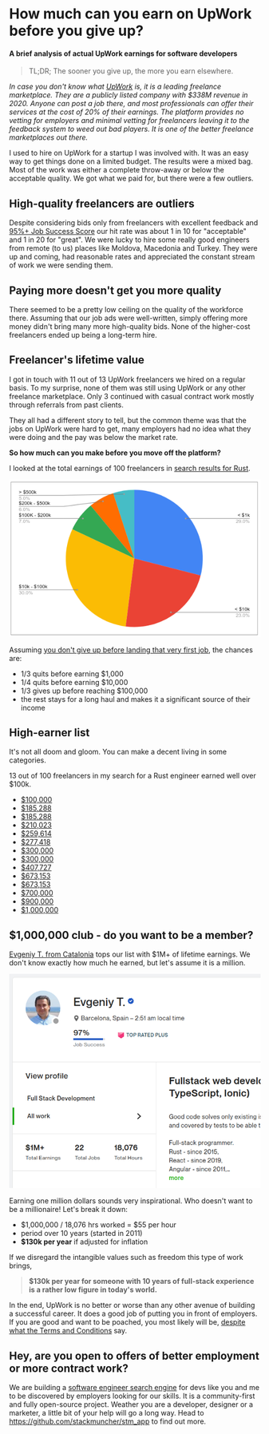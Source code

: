 # How much can you earn on UpWork before you give up?

#### A brief analysis of actual UpWork earnings for software developers

> TL;DR; The sooner you give up, the more you earn elsewhere.

*In case you don't know what [UpWork](https://www.upwork.com) is, it is a leading freelance marketplace. They are a publicly listed company with $338M revenue in 2020. Anyone can post a job there, and most professionals can offer their services at the cost of 20% of their earnings. The platform provides no vetting for employers and minimal vetting for freelancers leaving it to the feedback system to weed out bad players. It is one of the better freelance marketplaces out there.*

I used to hire on UpWork for a startup I was involved with. It was an easy way to get things done on a limited budget. The results were a mixed bag. Most of the work was either a complete throw-away or below the acceptable quality.
We got what we paid for, but there were a few outliers.

## High-quality freelancers are outliers

Despite considering bids only from freelancers with excellent feedback and [95%+ Job Success Score](https://support.upwork.com/hc/en-us/articles/211068358) our hit rate was about 1 in 10 for "acceptable" and 1 in 20 for "great". We were lucky to hire some really good engineers from remote (to us) places like Moldova, Macedonia and Turkey. They were up and coming, had reasonable rates and appreciated the constant stream of work we were sending them. 

## Paying more doesn't get you more quality

There seemed to be a pretty low ceiling on the quality of the workforce there. Assuming that our job ads were well-written, simply offering more money didn't bring many more high-quality bids. None of the higher-cost freelancers ended up being a long-term hire.

## Freelancer's lifetime value

I got in touch with 11 out of 13 UpWork freelancers we hired on a regular basis. To my surprise, none of them was still using UpWork or any other freelance marketplace. Only 3 continued with casual contract work mostly through referrals from past clients.

They all had a different story to tell, but the common theme was that the jobs on UpWork were hard to get, many employers had no idea what they were doing and the pay was below the market rate.

**So how much can you make before you move off the platform?**

I looked at the total earnings of 100 freelancers in [search results for Rust](https://www.upwork.com/ab/profiles/search/?category_uid=531770282580668418&page=1&q=rust).

![UpWork earnings breakdown](https://raw.githubusercontent.com/rimutaka/posts/master/upwork-earnings/upwork-earnings-breakdown.png)

Assuming [you don't give up before landing that very first job](https://www.reddit.com/r/Upwork/comments/plwc3u/im_just_tired_of_bidding_for_work_with_no/), the chances are:

* 1/3 quits before earning $1,000
* 1/4 quits before earning $10,000
* 1/3 gives up before reaching $100,000
* the rest stays for a long haul and makes it a significant source of their income

## High-earner list

It's not all doom and gloom. You can make a decent living in some categories.

13 out of 100 freelancers in my search for a Rust engineer earned well over $100k.

* [$100,000](https://www.upwork.com/freelancers/~017778f12a2565f8f4)	
* [$185,288](https://www.upwork.com/freelancers/~0147f8ce8730c3d633)	
* [$185,288](https://www.upwork.com/freelancers/~017778f12a2565f8f4)	
* [$210,023](https://www.upwork.com/freelancers/~0147f8ce8730c3d633)	
* [$259,614](https://www.upwork.com/freelancers/~0144b974ba8a3d287f)	
* [$277,418](https://www.upwork.com/freelancers/~01f24fb7d3fa638cfa)	
* [$300,000](https://www.upwork.com/freelancers/~010ba56ab4bc5aba48)	
* [$300,000](https://www.upwork.com/freelancers/~01364b7feb73f1d7ae)	
* [$407,727](https://www.upwork.com/freelancers/~010f4e6ae0c1778aae)	
* [$673,153](https://www.upwork.com/freelancers/~01aa1b7467b4eb49bc)	
* [$673,153](https://www.upwork.com/freelancers/~01aa1b7467b4eb49bc)	
* [$700,000](https://www.upwork.com/freelancers/~01aa1b7467b4eb49bc)	
* [$900,000](https://www.upwork.com/freelancers/~01364b7feb73f1d7ae)	
* [$1,000,000](https://www.upwork.com/freelancers/~01d95397aacaef6e88)	

## $1,000,000 club - do you want to be a member?

[Evgeniy T. from Catalonia](https://www.upwork.com/freelancers/~01d95397aacaef6e88) tops our list with $1M+ of lifetime earnings. We don't know exactly how much he earned, but let's assume it is a million.

![One Million Dollar Club](https://raw.githubusercontent.com/rimutaka/posts/master/upwork-earnings/one-million-dollars-club.png)

Earning one million dollars sounds very inspirational. Who doesn't want to be a millionaire! Let's break it down:

* $1,000,000 / 18,076 hrs worked = $55 per hour
* period over 10 years (started in 2011)
* **$130k per year** if adjusted for inflation

If we disregard the intangible values such as freedom this type of work brings, 

> **$130k per year for someone with 10 years of full-stack experience is a rather low figure in today's world.**

In the end, UpWork is no better or worse than any other avenue of building a successful career. It does a good job of putting you in front of employers. If you are good and want to be poached, you most likely will be, [despite what the Terms and Conditions](https://www.upwork.com/legal#OPTINGOUT) say.

## Hey, are you open to offers of better employment or more contract work?

We are building a [software engineer search engine](https://stackmuncher.com/about/developers) for devs like you and me to be discovered by employers looking for our skills. It is a community-first and fully open-source project. Weather you are a developer, designer or a marketer, a little bit of your help will go a long way. Head to https://github.com/stackmuncher/stm_app to find out more.
